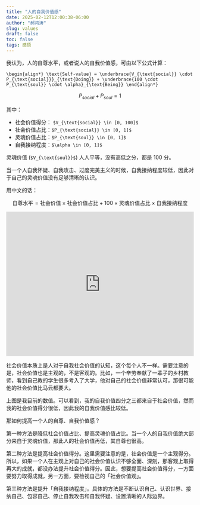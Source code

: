 ```yaml
---
title: "人的自我价值感"
date: 2025-02-12T12:00:38-06:00
author: "郝鸿涛"
slug: values
draft: false
toc: false
tags: 感悟
---
```


我认为，人的自尊水平，或者说人的自我价值感，可由以下公式计算：

`
\begin{align*}
\text{Self-value} =
\underbrace{V_{\text{social}} \cdot P_{\text{social}}}_{\text{Doing}}
+
\underbrace{100 \cdot P_{\text{soul}} \cdot \alpha}_{\text{Being}}
\end{align*}
`

$$P_{social} + P_{soul} = 1$$

其中：

- 社会价值得分： `$V_{\text{social}} \in [0, 100]$`
- 社会价值占比：`$P_{\text{social}} \in [0, 1]$`
- 灵魂价值占比：`$P_{\text{soul}} \in [0, 1]$`
- 自我接纳程度：`$\alpha \in [0, 1]$`

灵魂价值 (`$V_{\text{soul}}$`) 人人平等，没有高低之分，都是 100 分。

当一个人自我怀疑、自我攻击、过度完美主义的时候，自我接纳程度较低，因此对于自己的灵魂价值没有足够清晰的认识。

用中文的话：

$$\text{自尊水平} = \text{社会价值} \times \text{社会价值占比}  + 100 \times \text{灵魂价值占比} \times \text{自我接纳程度}$$

<iframe width="100%" height="387" frameborder="0"
  src="https://observablehq.com/embed/de2670e07c2190d8?cells=viewof+percentageValue%2Cviewof+socialScore%2Cviewof+alpha%2Ctotal%2Cplot"></iframe>

社会价值本质上是人对于自我社会价值的认知，这个每个人不一样。需要注意的是，社会价值也是主观的，不是客观的。比如，一个辛劳奉献了一辈子的乡村教师，看到自己教的学生很多考入了大学，他对自己的社会价值非常认可，那很可能他的社会价值比马云都要大。

上图是我目前的数值。可以看到，我的自我价值四分之三都来自于社会价值，然而我的社会价值得分很低，因此我的自我价值感比较低。

那如何提高一个人的自尊、自我价值感？

第一种方法是降低社会价值占比、提高灵魂价值占比。当一个人的自我价值绝大部分来自于灵魂价值，那此人的社会价值再低，其自尊也很高。

第二种方法是提高社会价值得分。这里需要注意的是，社会价值是一个主观得分。所以，如果一个人在主观上对自己的社会价值认识不够全面、深刻，那客观上取得再大的成就，都没办法提升社会价值得分。因此，想要提高社会价值得分，一方面要努力取得成就，另一方面，要检视自己的「社会价值观」。

第三种方法是提升「自我接纳程度」。具体的方法是不断认识自己、认识世界、接纳自己、包容自己、停止自我攻击和自我怀疑、设置清晰的人际边界。




